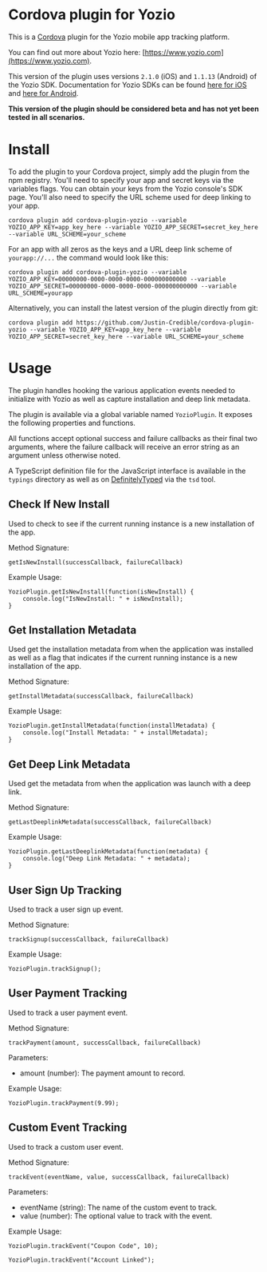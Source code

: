 # Cordova plugin for Yozio

This is a [Cordova](http://cordova.apache.org/) plugin for the Yozio mobile app tracking platform.

You can find out more about Yozio here: [https://www.yozio.com](https://www.yozio.com).

This version of the plugin uses versions `2.1.0` (iOS) and `1.1.13` (Android) of the Yozio SDK. Documentation for Yozio SDKs can be found [here for iOS](https://docs.yozio.com/documents/base-sdk-setup--2) and [here for Android](https://docs.yozio.com/documents/base-sdk-setup).

**This version of the plugin should be considered beta and has not yet been tested in all scenarios.**

# Install

To add the plugin to your Cordova project, simply add the plugin from the npm registry. You'll need to specify your app and secret keys via the variables flags. You can obtain your keys from the Yozio console's SDK page. You'll also need to specify the URL scheme used for deep linking to your app.

    cordova plugin add cordova-plugin-yozio --variable YOZIO_APP_KEY=app_key_here --variable YOZIO_APP_SECRET=secret_key_here --variable URL_SCHEME=your_scheme

For an app with all zeros as the keys and a URL deep link scheme of `yourapp://...` the command would look like this:

    cordova plugin add cordova-plugin-yozio --variable YOZIO_APP_KEY=00000000-0000-0000-0000-000000000000 --variable YOZIO_APP_SECRET=00000000-0000-0000-0000-000000000000 --variable URL_SCHEME=yourapp

Alternatively, you can install the latest version of the plugin directly from git:

    cordova plugin add https://github.com/Justin-Credible/cordova-plugin-yozio --variable YOZIO_APP_KEY=app_key_here --variable YOZIO_APP_SECRET=secret_key_here --variable URL_SCHEME=your_scheme

# Usage

The plugin handles hooking the various application events needed to initialize with Yozio as well as capture installation and deep link metadata.

The plugin is available via a global variable named `YozioPlugin`. It exposes the following properties and functions.

All functions accept optional success and failure callbacks as their final two arguments, where the failure callback will receive an error string as an argument unless otherwise noted.

A TypeScript definition file for the JavaScript interface is available in the `typings` directory as well as on [DefinitelyTyped](https://github.com/borisyankov/DefinitelyTyped) via the `tsd` tool.

## Check If New Install

Used to check to see if the current running instance is a new installation of the app.

Method Signature:

`getIsNewInstall(successCallback, failureCallback)`

Example Usage:

    YozioPlugin.getIsNewInstall(function(isNewInstall) {
        console.log("IsNewInstall: " + isNewInstall);
    }

## Get Installation Metadata

Used get the installation metadata from when the application was installed as well as a flag that indicates if the current running instance is a new installation of the app.

Method Signature:

`getInstallMetadata(successCallback, failureCallback)`

Example Usage:

    YozioPlugin.getInstallMetadata(function(installMetadata) {
        console.log("Install Metadata: " + installMetadata);
    }

## Get Deep Link Metadata

Used get the metadata from when the application was launch with a deep link.

Method Signature:

`getLastDeeplinkMetadata(successCallback, failureCallback)`

Example Usage:

    YozioPlugin.getLastDeeplinkMetadata(function(metadata) {
        console.log("Deep Link Metadata: " + metadata);
    }

## User Sign Up Tracking

Used to track a user sign up event.

Method Signature:

`trackSignup(successCallback, failureCallback)`

Example Usage:

    YozioPlugin.trackSignup();

## User Payment Tracking

Used to track a user payment event.

Method Signature:

`trackPayment(amount, successCallback, failureCallback)`

Parameters:

* amount (number): The payment amount to record.

Example Usage:

    YozioPlugin.trackPayment(9.99);

## Custom Event Tracking

Used to track a custom user event.

Method Signature:

`trackEvent(eventName, value, successCallback, failureCallback)`

Parameters:

* eventName (string): The name of the custom event to track.
* value (number): The optional value to track with the event.

Example Usage:

    YozioPlugin.trackEvent("Coupon Code", 10);
    
    YozioPlugin.trackEvent("Account Linked");
